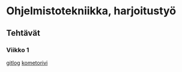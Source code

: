 # Ohjelmistotekniikka, harjoitustyö

## Tehtävät

### Viikko 1  
[gitlog](https://github.com/eartto/ot-harjoitustyo/blob/main/laskarit/gitlog.txt)
[kometorivi](https://github.com/eartto/ot-harjoitustyo/blob/main/laskarit/komentorivi.txt)
